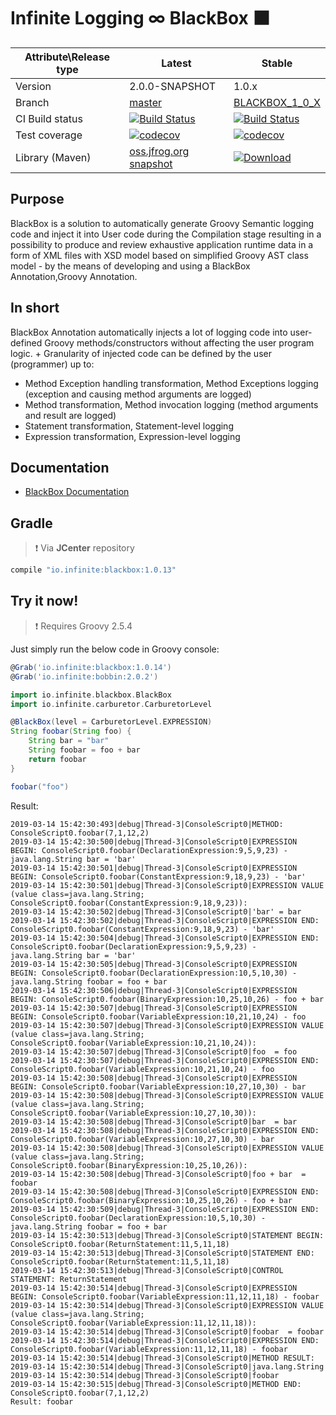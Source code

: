 # Infinite Logging ∞ BlackBox ⬛

|Attribute\Release type|Latest|Stable|
|----------------------|------|------|
|Version|2.0.0-SNAPSHOT|1.0.x|
|Branch|[master](https://github.com/INFINITE-TECHNOLOGY/BLACKBOX)|[BLACKBOX_1_0_X](https://github.com/INFINITE-TECHNOLOGY/BLACKBOX/tree/BLACKBOX_1_0_X)|
|CI Build status|[![Build Status](https://travis-ci.com/INFINITE-TECHNOLOGY/BLACKBOX.svg?branch=master)](https://travis-ci.com/INFINITE-TECHNOLOGY/BLACKBOX)|[![Build Status](https://travis-ci.com/INFINITE-TECHNOLOGY/BLACKBOX.svg?branch=BLACKBOX_1_0_X)](https://travis-ci.com/INFINITE-TECHNOLOGY/BLACKBOX)|
|Test coverage|[![codecov](https://codecov.io/gh/INFINITE-TECHNOLOGY/BLACKBOX/branch/master/graphs/badge.svg)](https://codecov.io/gh/INFINITE-TECHNOLOGY/BLACKBOX/branch/master/graphs)|[![codecov](https://codecov.io/gh/INFINITE-TECHNOLOGY/BLACKBOX/branch/BLACKBOX_1_0_X/graphs/badge.svg)](https://codecov.io/gh/INFINITE-TECHNOLOGY/BLACKBOX/branch/BLACKBOX_1_0_X/graphs)|
|Library (Maven)|[oss.jfrog.org snapshot](https://oss.jfrog.org/artifactory/webapp/#/artifacts/browse/tree/General/oss-snapshot-local/io/infinite/blackbox/2.0.0-SNAPSHOT)|[ ![Download](https://api.bintray.com/packages/infinite-technology/m2/blackbox/images/download.svg) ](https://bintray.com/infinite-technology/m2/blackbox/_latestVersion)|

## Purpose
BlackBox is a solution to automatically generate Groovy Semantic logging code and inject it into User code during the Compilation stage resulting in a possibility to produce and review exhaustive application runtime data in a form of XML files with XSD model based on simplified Groovy AST class model - by the means of developing and using a BlackBox Annotation,Groovy Annotation.

## In short
BlackBox Annotation automatically injects a lot of logging code into user-defined Groovy methods/constructors without affecting the user program logic. +
Granularity of injected code can be defined by the user (programmer) up to:

* Method Exception handling transformation, Method Exceptions logging (exception and causing method arguments are logged)
* Method transformation, Method invocation logging (method arguments and result are logged)
* Statement transformation, Statement-level logging
* Expression transformation, Expression-level logging

## Documentation

* [BlackBox Documentation](https://github.com/INFINITE-TECHNOLOGY/BLACKBOX/wiki)

## Gradle

> ❗ Via **JCenter** repository

```groovy
compile "io.infinite:blackbox:1.0.13"
```

## Try it now!

> ❗ Requires Groovy 2.5.4

Just simply run the below code in Groovy console:

```groovy
@Grab('io.infinite:blackbox:1.0.14')
@Grab('io.infinite:bobbin:2.0.2')

import io.infinite.blackbox.BlackBox
import io.infinite.carburetor.CarburetorLevel

@BlackBox(level = CarburetorLevel.EXPRESSION)
String foobar(String foo) {
    String bar = "bar"
    String foobar = foo + bar
    return foobar
}

foobar("foo")
```

Result:

```
2019-03-14 15:42:30:493|debug|Thread-3|ConsoleScript0|METHOD: ConsoleScript0.foobar(7,1,12,2)
2019-03-14 15:42:30:500|debug|Thread-3|ConsoleScript0|EXPRESSION BEGIN: ConsoleScript0.foobar(DeclarationExpression:9,5,9,23) - java.lang.String bar = 'bar'
2019-03-14 15:42:30:501|debug|Thread-3|ConsoleScript0|EXPRESSION BEGIN: ConsoleScript0.foobar(ConstantExpression:9,18,9,23) - 'bar'
2019-03-14 15:42:30:501|debug|Thread-3|ConsoleScript0|EXPRESSION VALUE (value class=java.lang.String; ConsoleScript0.foobar(ConstantExpression:9,18,9,23)):
2019-03-14 15:42:30:502|debug|Thread-3|ConsoleScript0|'bar' = bar
2019-03-14 15:42:30:502|debug|Thread-3|ConsoleScript0|EXPRESSION END: ConsoleScript0.foobar(ConstantExpression:9,18,9,23) - 'bar'
2019-03-14 15:42:30:504|debug|Thread-3|ConsoleScript0|EXPRESSION END: ConsoleScript0.foobar(DeclarationExpression:9,5,9,23) - java.lang.String bar = 'bar'
2019-03-14 15:42:30:505|debug|Thread-3|ConsoleScript0|EXPRESSION BEGIN: ConsoleScript0.foobar(DeclarationExpression:10,5,10,30) - java.lang.String foobar = foo + bar 
2019-03-14 15:42:30:506|debug|Thread-3|ConsoleScript0|EXPRESSION BEGIN: ConsoleScript0.foobar(BinaryExpression:10,25,10,26) - foo + bar 
2019-03-14 15:42:30:507|debug|Thread-3|ConsoleScript0|EXPRESSION BEGIN: ConsoleScript0.foobar(VariableExpression:10,21,10,24) - foo 
2019-03-14 15:42:30:507|debug|Thread-3|ConsoleScript0|EXPRESSION VALUE (value class=java.lang.String; ConsoleScript0.foobar(VariableExpression:10,21,10,24)):
2019-03-14 15:42:30:507|debug|Thread-3|ConsoleScript0|foo  = foo
2019-03-14 15:42:30:507|debug|Thread-3|ConsoleScript0|EXPRESSION END: ConsoleScript0.foobar(VariableExpression:10,21,10,24) - foo 
2019-03-14 15:42:30:508|debug|Thread-3|ConsoleScript0|EXPRESSION BEGIN: ConsoleScript0.foobar(VariableExpression:10,27,10,30) - bar 
2019-03-14 15:42:30:508|debug|Thread-3|ConsoleScript0|EXPRESSION VALUE (value class=java.lang.String; ConsoleScript0.foobar(VariableExpression:10,27,10,30)):
2019-03-14 15:42:30:508|debug|Thread-3|ConsoleScript0|bar  = bar
2019-03-14 15:42:30:508|debug|Thread-3|ConsoleScript0|EXPRESSION END: ConsoleScript0.foobar(VariableExpression:10,27,10,30) - bar 
2019-03-14 15:42:30:508|debug|Thread-3|ConsoleScript0|EXPRESSION VALUE (value class=java.lang.String; ConsoleScript0.foobar(BinaryExpression:10,25,10,26)):
2019-03-14 15:42:30:508|debug|Thread-3|ConsoleScript0|foo + bar  = foobar
2019-03-14 15:42:30:508|debug|Thread-3|ConsoleScript0|EXPRESSION END: ConsoleScript0.foobar(BinaryExpression:10,25,10,26) - foo + bar 
2019-03-14 15:42:30:509|debug|Thread-3|ConsoleScript0|EXPRESSION END: ConsoleScript0.foobar(DeclarationExpression:10,5,10,30) - java.lang.String foobar = foo + bar 
2019-03-14 15:42:30:513|debug|Thread-3|ConsoleScript0|STATEMENT BEGIN: ConsoleScript0.foobar(ReturnStatement:11,5,11,18)
2019-03-14 15:42:30:513|debug|Thread-3|ConsoleScript0|STATEMENT END: ConsoleScript0.foobar(ReturnStatement:11,5,11,18)
2019-03-14 15:42:30:513|debug|Thread-3|ConsoleScript0|CONTROL STATEMENT: ReturnStatement
2019-03-14 15:42:30:514|debug|Thread-3|ConsoleScript0|EXPRESSION BEGIN: ConsoleScript0.foobar(VariableExpression:11,12,11,18) - foobar 
2019-03-14 15:42:30:514|debug|Thread-3|ConsoleScript0|EXPRESSION VALUE (value class=java.lang.String; ConsoleScript0.foobar(VariableExpression:11,12,11,18)):
2019-03-14 15:42:30:514|debug|Thread-3|ConsoleScript0|foobar  = foobar
2019-03-14 15:42:30:514|debug|Thread-3|ConsoleScript0|EXPRESSION END: ConsoleScript0.foobar(VariableExpression:11,12,11,18) - foobar 
2019-03-14 15:42:30:514|debug|Thread-3|ConsoleScript0|METHOD RESULT:
2019-03-14 15:42:30:514|debug|Thread-3|ConsoleScript0|java.lang.String
2019-03-14 15:42:30:514|debug|Thread-3|ConsoleScript0|foobar
2019-03-14 15:42:30:515|debug|Thread-3|ConsoleScript0|METHOD END: ConsoleScript0.foobar(7,1,12,2)
Result: foobar
```